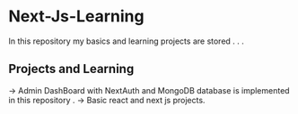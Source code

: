 # Next-Js-Learning

In this repository my basics and learning projects are stored . . . 

## Projects and Learning 

-> Admin DashBoard with NextAuth and MongoDB database is implemented in this repository .
-> Basic react and next js projects.
